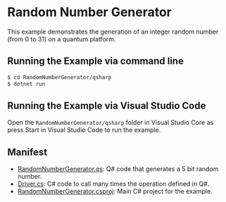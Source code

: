 ﻿# Random Number Generator

This example demonstrates the generation of an integer random number (from 0 to 31) on a quantum platform.


## Running the Example via command line

```bash
$ cd RandomNumberGenerator/qsharp
$ dotnet run
```

## Running the Example via Visual Studio Code

Open the `RandomNumberGenerator/qsharp` folder in Visual Studio Core as press Start in Visual Studio Code to run the example.


## Manifest

- [RandomNumberGenerator.qs](./RandomNumberGenerator.qs): Q# code that generates a 5 bit random number.
- [Driver.cs](./Driver.cs): C# code to call many times the operation defined in Q#.
- [RandomNumberGenerator.csproj](./RandomNumberGenerator.csproj): Main C# project for the example.
